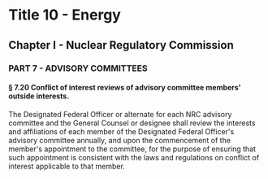 
# Title 10 - Energy
## Chapter I - Nuclear Regulatory Commission
### PART 7 - ADVISORY COMMITTEES
#### § 7.20 Conflict of interest reviews of advisory committee members' outside interests.

The Designated Federal Officer or alternate for each NRC advisory committee and the General Counsel or designee shall review the interests and affiliations of each member of the Designated Federal Officer's advisory committee annually, and upon the commencement of the member's appointment to the committee, for the purpose of ensuring that such appointment is consistent with the laws and regulations on conflict of interest applicable to that member.
